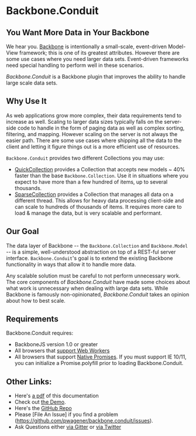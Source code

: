 # Backbone.Conduit

## You Want More Data in Your Backbone
We hear you.  [Backbone](http://backbonejs.org) is intentionally a small-scale, event-driven Model-View framework; this
is one of its greatest attributes. However there are some use cases where you need larger data sets. Event-driven
frameworks need special handling to perform well in these scenarios.

*Backbone.Conduit* is a Backbone plugin that improves the ability to handle large scale data sets.

## Why Use It

As web applications grow more complex, their data requirements tend to increase as well.  Scaling to larger
data sizes typically falls on the server-side code to handle in the form of paging data as well as complex sorting,
filtering, and mapping.  However scaling on the server is not always the easier path.  There are some use cases where
shipping all the data to the client and letting it figure things out is a more efficient use of resources.

`Backbone.Conduit` provides two different Collections you may use:

 * [QuickCollection](QuickCollection/index.md) provides a Collection that accepts new models ~ 40% faster than the 
 base `Backbone.Collection`.  Use it in situations where you expect to have more than a few hundred of items, up to 
 several thousands.
 * [SparseCollection](SparseCollection/index.md) provides a Collection that manages all data on a different thread. This
 allows for heavy data processing client-side and can scale to hundreds of thousands of items.  It requires more care
 to load & manage the data, but is very scalable and performant.

## Our Goal

The data layer of Backbone -- the `Backbone.Collection` and `Backbone.Model` -- is a simple, well-understood abstraction
on top of a REST-ful server interface.  `Backbone.Conduit`'s goal is to extend the existing Backbone functionality
in ways that allow it to handle more data.

Any scalable solution must be careful to not perform unnecessary work.  The core components of *Backbone.Conduit* 
have made some choices about what work is unnecessary when dealing with large data sets.  While Backbone is famously 
non-opinionated, *Backbone.Conduit* takes an opinion about how to best scale.

## Requirements

Backbone.Conduit requires:

- BackboneJS version 1.0 or greater
- All browsers that [support Web Workers](http://caniuse.com/#search=web%20worker)
- All browsers that support [Native Promises](http://caniuse.com/#search=Promises).  If you must support IE 10/11, you can
initialize a Promise.polyfill prior to loading Backbone.Conduit.

## Other Links:

* Here's [a pdf](backbone-conduit.pdf) of this documentation
* Check out [the Demo](http://conduit.wagener.org).
* Here's the [GitHub Repo](https://github.com/pwagener/backbone.conduit)
* Please [File An Issue] if you find a problem (https://github.com/pwagener/backbone.conduit/issues).
* Ask Questions either [via Gitter](https://gitter.im/pwagener/backbone.conduit) or [via Twitter](https://twitter.com/peterwagener)